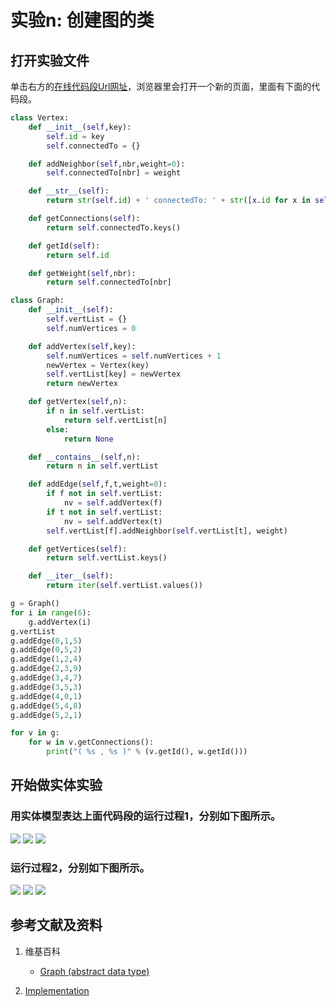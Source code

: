 # 实验n: 创建图的类

## 打开实验文件

单击右方的[在线代码段Url网址](http://pythontutor.com/visualize.html#code=class%20Node%3A%0A%20%20%20%20def%20__init__%28self,initialdata%29%3A%0A%20%20%20%20%20%20%20%20self.data%20%3D%20initialdata%0A%20%20%20%20%20%20%20%20self.tail%20%3D%20None%0A%20%20%20%20def%20getData%28self%29%3A%0A%20%20%20%20%20%20%20%20return%20self.data%0A%20%20%20%20def%20getTail%28self%29%3A%0A%20%20%20%20%20%20%20%20return%20self.tail%0A%20%20%20%20def%20changeTail%28self,newtail%29%3A%0A%20%20%20%20%20%20%20%20self.tail%20%3D%20newtail%20%0A%20%20%20%20%20%20%20%20%0Aclass%20UnorderedList%3A%0A%20%20%20%20def%20__init__%28self%29%3A%0A%20%20%20%20%20%20%20%20self.head%20%3D%20None%0A%20%20%20%20def%20add%28self,initialdata%29%3A%0A%20%20%20%20%20%20%20%20tempnode%20%3D%20Node%28initialdata%29%0A%20%20%20%20%20%20%20%20tempnode.changeTail%28self.head%29%0A%20%20%20%20%20%20%20%20self.head%20%3D%20tempnode%0A%20%20%20%20def%20search%28self,item%29%3A%0A%20%20%20%20%20%20%20%20current%20%3D%20self.head%0A%20%20%20%20%20%20%20%20found%20%3D%20False%0A%20%20%20%20%20%20%20%20while%20current%20!%3D%20None%20and%20not%20found%3A%0A%20%20%20%20%20%20%20%20%20%20%20%20if%20current.getData%28%29%20%3D%3D%20item%3A%0A%20%20%20%20%20%20%20%20%20%20%20%20%20%20%20%20found%20%3D%20True%0A%20%20%20%20%20%20%20%20%20%20%20%20else%3A%0A%20%20%20%20%20%20%20%20%20%20%20%20%20%20%20%20current%20%3D%20current.getTail%28%29%0A%20%20%20%20%20%20%20%20return%20found%0A%0Alist1%20%3D%20UnorderedList%28%29%0A%0Alist1.add%28%7B'Id'%3A%200,'Role'%3A%20'Me',%20'BMI'%3A%2021.1%7D%29%0Alist1.add%28%7B'Id'%3A%201,'Role'%3A%20'Wife',%20'BMI'%3A18.2%7D%29%0Aprint%28list1.search%2893%29%29%0Aprint%28list1.search%28%7B'Id'%3A%201,'Role'%3A%20'Wife',%20'BMI'%3A18.2%7D%29%29&cumulative=false&heapPrimitives=nevernest&mode=edit&origin=opt-frontend.js&py=3&rawInputLstJSON=%5B%5D&textReferences=false)，浏览器里会打开一个新的页面，里面有下面的代码段。

```python
class Vertex:
    def __init__(self,key):
        self.id = key
        self.connectedTo = {}

    def addNeighbor(self,nbr,weight=0):
        self.connectedTo[nbr] = weight

    def __str__(self):
        return str(self.id) + ' connectedTo: ' + str([x.id for x in self.connectedTo])

    def getConnections(self):
        return self.connectedTo.keys()

    def getId(self):
        return self.id

    def getWeight(self,nbr):
        return self.connectedTo[nbr]

class Graph:
    def __init__(self):
        self.vertList = {}
        self.numVertices = 0

    def addVertex(self,key):
        self.numVertices = self.numVertices + 1
        newVertex = Vertex(key)
        self.vertList[key] = newVertex
        return newVertex

    def getVertex(self,n):
        if n in self.vertList:
            return self.vertList[n]
        else:
            return None

    def __contains__(self,n):
        return n in self.vertList

    def addEdge(self,f,t,weight=0):
        if f not in self.vertList:
            nv = self.addVertex(f)
        if t not in self.vertList:
            nv = self.addVertex(t)
        self.vertList[f].addNeighbor(self.vertList[t], weight)

    def getVertices(self):
        return self.vertList.keys()

    def __iter__(self):
        return iter(self.vertList.values())

g = Graph()
for i in range(6):
    g.addVertex(i)
g.vertList
g.addEdge(0,1,5)
g.addEdge(0,5,2)
g.addEdge(1,2,4)
g.addEdge(2,3,9)
g.addEdge(3,4,7)
g.addEdge(3,5,3)
g.addEdge(4,0,1)
g.addEdge(5,4,8)
g.addEdge(5,2,1)

for v in g:
    for w in v.getConnections():
        print("( %s , %s )" % (v.getId(), w.getId()))
```

## 开始做实体实验

### 用实体模型表达上面代码段的运行过程1，分别如下图所示。

![](/images/章4-理解基本的数据结构/查询无序链表的数据节点/1a1.jpeg)
![](/images/章4-理解基本的数据结构/查询无序链表的数据节点/1a2.jpeg)
![](/images/章4-理解基本的数据结构/查询无序链表的数据节点/1a3.jpeg)

### 运行过程2，分别如下图所示。

![](/images/章4-理解基本的数据结构/查询无序链表的数据节点/2a1.jpeg)
![](/images/章4-理解基本的数据结构/查询无序链表的数据节点/2a2.jpeg)
![](/images/章4-理解基本的数据结构/查询无序链表的数据节点/2a3.jpeg)

## 参考文献及资料

1. 维基百科
	- [Graph (abstract data type)](https://en.wikipedia.org/wiki/Graph_(abstract_data_type)) 

2. [Implementation](https://runestone.academy/runestone/books/published/pythonds/Graphs/Implementation.htm) 